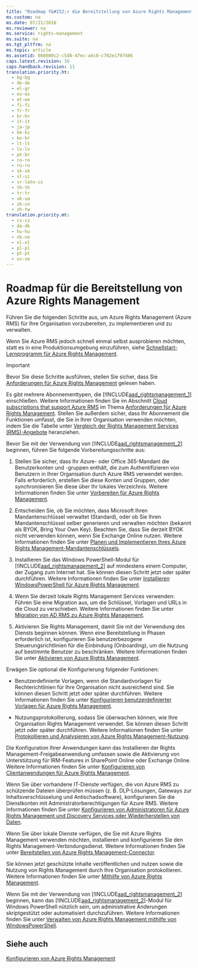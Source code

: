 ```yaml
---
title: "Roadmap f&#252;r die Bereitstellung von Azure Rights Management"
ms.custom: na
ms.date: 07/21/2016
ms.reviewer: na
ms.service: rights-management
ms.suite: na
ms.tgt_pltfrm: na
ms.topic: article
ms.assetid: 086600c2-c5d8-47ec-a4c0-c782e1797486
caps.latest.revision: 16
caps.handback.revision: 11
translation.priority.ht: 
  - bg-bg
  - de-de
  - el-gr
  - es-es
  - et-ee
  - fi-fi
  - fr-fr
  - hr-hr
  - it-it
  - ja-jp
  - kk-kz
  - ko-kr
  - lt-lt
  - lv-lv
  - pt-br
  - ro-ro
  - ru-ru
  - sk-sk
  - sl-si
  - sr-latn-cs
  - th-th
  - tr-tr
  - uk-ua
  - zh-cn
  - zh-tw
translation.priority.mt: 
  - cs-cz
  - da-dk
  - hu-hu
  - nb-no
  - nl-nl
  - pl-pl
  - pt-pt
  - sv-se
---
```

# Roadmap f&#252;r die Bereitstellung von Azure Rights Management
Führen Sie die folgenden Schritte aus, um Azure Rights Management (Azure RMS) für Ihre Organisation vorzubereiten, zu implementieren und zu verwalten.

Wenn Sie Azure RMS jedoch schnell einmal selbst ausprobieren möchten, statt es in eine Produktionsumgebung einzuführen, siehe [Schnellstart-Lernprogramm für Azure Rights Management](../../ems/AADRightsMgmt/Quick-Start-Tutorial-for-Azure-Rights-Management.md).

> [!IMPORTANT]
> Bevor Sie diese Schritte ausführen, stellen Sie sicher, dass Sie [Anforderungen für Azure Rights Management](../../ems/AADRightsMgmt/Requirements-for-Azure-Rights-Management.md) gelesen haben.

Es gibt mehrere Abonnementtypen, die [!INCLUDE[aad_rightsmanagement_1](../../ems/AADRightsMgmt/includes/aad_rightsmanagement_1_md.md)] einschließen. Weitere Informationen finden Sie im Abschnitt [Cloud subscriptions that support Azure RMS](../../ems/AADRightsMgmt/Requirements-for-Azure-Rights-Management.md#BKMK_SupportedSubscriptions) im Thema [Anforderungen für Azure Rights Management](../../ems/AADRightsMgmt/Requirements-for-Azure-Rights-Management.md). Stellen Sie außerdem sicher, dass Ihr Abonnement die Funktionen umfasst, die Sie in Ihrer Organisation verwenden möchten, indem Sie die Tabelle unter [Vergleich der Rights Management Services (RMS)-Angebote](https://technet.microsoft.com/dn858608) heranziehen.

Bevor Sie mit der Verwendung von [!INCLUDE[aad_rightsmanagement_2](../../ems/AADRightsMgmt/includes/aad_rightsmanagement_2_md.md)] beginnen, führen Sie folgende Vorbereitungsschritte aus:

1. Stellen Sie sicher, dass Ihr Azure- oder Office 365-Mandant die Benutzerkonten und -gruppen enthält, die zum Authentifizieren von Benutzern in Ihrer Organisation durch Azure RMS verwendet werden. Falls erforderlich, erstellen Sie diese Konten und Gruppen, oder synchronisieren Sie diese über Ihr lokales Verzeichnis. Weitere Informationen finden Sie unter [Vorbereiten für Azure Rights Management](../../ems/AADRightsMgmt/Preparing-for-Azure-Rights-Management.md).

2. Entscheiden Sie, ob Sie möchten, dass Microsoft Ihren Mandantenschlüssel verwaltet (Standard), oder ob Sie Ihren Mandantenschlüssel selber generieren und verwalten möchten (bekannt als BYOK, Bring Your Own Key). Beachten Sie, dass Sie derzeit BYOK nicht verwenden können, wenn Sie Exchange Online nutzen. Weitere Informationen finden Sie unter [Planen und Implementieren Ihres Azure Rights Management-Mandantenschlüssels](../../ems/AADRightsMgmt/Planning-and-Implementing-Your-Azure-Rights-Management-Tenant-Key.md).

3. Installieren Sie das Windows PowerShell-Modul für [!INCLUDE[aad_rightsmanagement_2](../../ems/AADRightsMgmt/includes/aad_rightsmanagement_2_md.md)] auf mindestens einem Computer, der Zugang zum Internet hat. Sie können diesen Schritt jetzt oder später durchführen. Weitere Informationen finden Sie unter [Installieren WindowsPowerShell für Azure Rights Management](../../ems/AADRightsMgmt/Installing-Windows-PowerShell-for-Azure-Rights-Management.md).

4. Wenn Sie derzeit lokale Rights Management Services verwenden: Führen Sie eine Migration aus, um die Schlüssel, Vorlagen und URLs in die Cloud zu verschieben. Weitere Informationen finden Sie unter [Migration von AD RMS zu Azure Rights Management](../../ems/AADRightsMgmt/Migrating-from-AD-RMS-to-Azure-Rights-Management.md).

5. Aktivieren Sie Rights Management, damit Sie mit der Verwendung des Diensts beginnen können. Wenn eine Bereitstellung in Phasen erforderlich ist, konfigurieren Sie benutzerbezogene Steuerungsrichtlinien für die Einbindung (Onboarding), um die Nutzung auf bestimmte Benutzer zu beschränken. Weitere Informationen finden Sie unter [Aktivieren von Azure Rights Management](../../ems/AADRightsMgmt/Activating-Azure-Rights-Management.md).

Erwägen Sie optional die Konfigurierung folgender Funktionen:

- Benutzerdefinierte Vorlagen, wenn die Standardvorlagen für Rechterichtlinien für Ihre Organisation nicht ausreichend sind. Sie können diesen Schritt jetzt oder später durchführen. Weitere Informationen finden Sie unter [Konfigurieren benutzerdefinierter Vorlagen für Azure Rights Management](../../ems/AADRightsMgmt/Configuring-Custom-Templates-for-Azure-Rights-Management.md).

- Nutzungsprotokollierung, sodass Sie überwachen können, wie Ihre Organisation Rights Management verwendet. Sie können diesen Schritt jetzt oder später durchführen. Weitere Informationen finden Sie unter [Protokollieren und Analysieren von Azure Rights Management-Nutzung](../../ems/AADRightsMgmt/Logging-and-Analyzing-Azure-Rights-Management-Usage.md).

Die Konfiguration Ihrer Anwendungen kann das Installieren der Rights Management-Freigabeanwendung umfassen sowie die Aktivierung von Unterstützung für IRM-Features in SharePoint Online oder Exchange Online. Weitere Informationen finden Sie unter [Konfigurieren von Clientanwendungen für Azure Rights Management](../../ems/AADRightsMgmt/Configuring-Applications-for-Azure-Rights-Management.md).

Wenn Sie über vorhandene IT-Dienste verfügen, die von Azure RMS zu schützende Dateien überprüfen müssen (z. B. DLP-Lösungen, Gateways zur Inhaltsverschlüsselung und Antischadsoftware), konfigurieren Sie die Dienstkonten mit Administratorberechtigungen für Azure RMS. Weitere Informationen finden Sie unter [Konfigurieren von Administratoren für Azure Rights Management und Discovery Services oder Wiederherstellen von Daten](../../ems/AADRightsMgmt/Configuring-Super-Users-for-Azure-Rights-Management-and-Discovery-Services-or-Data-Recovery.md).

Wenn Sie über lokale Dienste verfügen, die Sie mit Azure Rights Management verwenden möchten, installieren und konfigurieren Sie den Rights Management-Verbindungsdienst. Weitere Informationen finden Sie unter [Bereitstellen von Azure Rights Management-Connector](../../ems/AADRightsMgmt/Deploying-the-Azure-Rights-Management-Connector.md).

Sie können jetzt geschützte Inhalte veröffentlichen und nutzen sowie die Nutzung von Rights Management durch Ihre Organisation protokollieren. Weitere Informationen finden Sie unter [Mithilfe von Azure Rights Management](../../ems/AADRightsMgmt/Using-Azure-Rights-Management.md).

Wenn Sie mit der Verwendung von [!INCLUDE[aad_rightsmanagement_2](../../ems/AADRightsMgmt/includes/aad_rightsmanagement_2_md.md)] beginnen, kann das [!INCLUDE[aad_rightsmanagement_2](../../ems/AADRightsMgmt/includes/aad_rightsmanagement_2_md.md)]-Modul für Windows PowerShell nützlich sein, um administrative Änderungen skriptgestützt oder automatisiert durchzuführen. Weitere Informationen finden Sie unter [Verwalten von Azure Rights Management mithilfe von WindowsPowerShell](../../ems/AADRightsMgmt/Administering-Azure-Rights-Management-by-Using-Windows-PowerShell.md).

## Siehe auch
[Konfigurieren von Azure Rights Management](../../ems/AADRightsMgmt/Configuring-Azure-Rights-Management.md)

